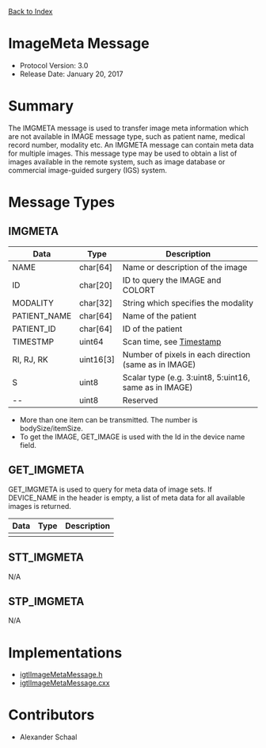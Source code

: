 [Back to Index](/Documents/Protocol/index.md)

ImageMeta Message
=================

- Protocol Version: 3.0
- Release Date: January 20, 2017


Summary
=======

The IMGMETA message is used to transfer image meta information which are not
available in IMAGE message type, such as patient name, medical record number,
modality etc. An IMGMETA message can contain meta data for multiple images.
This message type may be used to obtain a list of images available in the remote
system, such as image database or commercial image-guided surgery (IGS) system.

Message Types
=============

IMGMETA
-------

 Data         | Type          | Description
--------------|---------------|-------------------------------------------------
 NAME         | char[64]      | Name or description of the image
 ID           | char[20]      | ID to query the IMAGE and COLORT
 MODALITY     | char[32]      | String which specifies the modality
 PATIENT_NAME | char[64]      | Name of the patient
 PATIENT_ID   | char[64]      | ID of the patient
 TIMESTMP     | uint64        | Scan time, see [Timestamp](timestamp.md)
 RI, RJ, RK   | uint16[3]     | Number of pixels in each direction (same as in IMAGE)
 S            | uint8         | Scalar type (e.g. 3:uint8, 5:uint16, same as in IMAGE)
 --           | uint8         | Reserved

* More than one item can be transmitted. The number is bodySize/itemSize.
* To get the IMAGE, GET_IMAGE is used with the Id in the device name field.


GET_IMGMETA
-------------------

GET_IMGMETA is used to query for meta data of image sets. If DEVICE_NAME in the
header is empty, a list of meta data for all available images is returned.

 Data         | Type          | Description
--------------|---------------|-------------------------------------------------
              |               |

STT_IMGMETA
-------------------

N/A

STP_IMGMETA
-------------------

N/A


Implementations
===================

* [igtlImageMetaMessage.h](/Source/igtlImageMetaMessage.h)
* [igtlImageMetaMessage.cxx](/Source/igtlImageMetaMessage.cxx)

Contributors
===================

* Alexander Schaal


